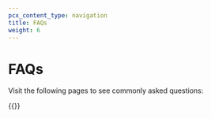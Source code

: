 ```yaml
---
pcx_content_type: navigation
title: FAQs
weight: 6
---
```


# FAQs

Visit the following pages to see commonly asked questions:

{{<directory-listing>}}